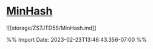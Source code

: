 # [MinHash](zotero://select/library/items/MKW6SKIC)


![[storage/ZS7JTD5S/MinHash.md]]





%% Import Date: 2023-02-23T13:46:43.356-07:00 %%
